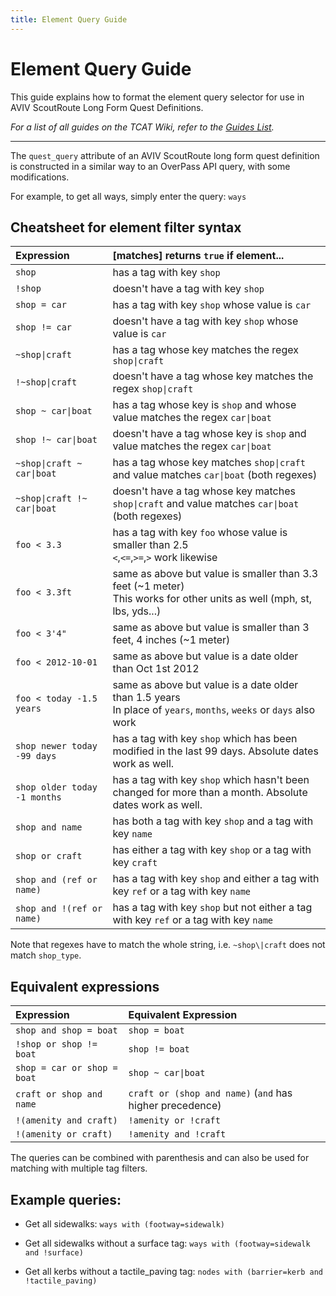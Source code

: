 ```yaml
---
title: Element Query Guide
---
```


<!-- @format -->

# Element Query Guide

This guide explains how to format the element query selector for use in AVIV ScoutRoute Long Form Quest Definitions.

_For a list of all guides on the TCAT Wiki, refer to the [Guides List](../../../../../../guides-list/index.md)._

---

The `quest_query` attribute of an AVIV ScoutRoute long form quest definition is constructed in a similar way to an OverPass API query, with some modifications.

For example, to get all ways, simply enter the query: `ways`

## Cheatsheet for element filter syntax

| Expression                   | [matches] returns `true` if element...                                                                                    |
| :--------------------------- | :------------------------------------------------------------------------------------------------------------------------ |
| `shop`                       | has a tag with key `shop`                                                                                                 |
| `!shop`                      | doesn't have a tag with key `shop`                                                                                        |
| `shop = car`                 | has a tag with key `shop` whose value is `car`                                                                            |
| `shop != car`                | doesn't have a tag with key `shop` whose value is `car`                                                                   |
| `~shop\|craft`               | has a tag whose key matches the regex `shop\|craft`                                                                       |
| `!~shop\|craft`              | doesn't have a tag whose key matches the regex `shop\|craft`                                                              |
| `shop ~ car\|boat`           | has a tag whose key is `shop` and whose value matches the regex `car\|boat`                                               |
| `shop !~ car\|boat`          | doesn't have a tag whose key is `shop` and value matches the regex `car\|boat`                                            |
| `~shop\|craft ~ car\|boat`   | has a tag whose key matches `shop\|craft` and value matches `car\|boat` (both regexes)                                    |
| `~shop\|craft !~ car\|boat`  | doesn't have a tag whose key matches `shop\|craft` and value matches `car\|boat` (both regexes)                           |
| `foo < 3.3`                  | has a tag with key `foo` whose value is smaller than 2.5<br/>`<`,`<=`,`>=`,`>` work likewise                              |
| `foo < 3.3ft`                | same as above but value is smaller than 3.3 feet (~1 meter)<br/>This works for other units as well (mph, st, lbs, yds...) |
| `foo < 3'4"`                 | same as above but value is smaller than 3 feet, 4 inches (~1 meter)                                                       |
| `foo < 2012-10-01`           | same as above but value is a date older than Oct 1st 2012                                                                 |
| `foo < today -1.5 years`     | same as above but value is a date older than 1.5 years<br/>In place of `years`, `months`, `weeks` or `days` also work     |
| `shop newer today -99 days`  | has a tag with key `shop` which has been modified in the last 99 days. Absolute dates work as well.                       |
| `shop older today -1 months` | has a tag with key `shop` which hasn't been changed for more than a month. Absolute dates work as well.                   |
| `shop and name`              | has both a tag with key `shop` and a tag with key `name`                                                                  |
| `shop or craft`              | has either a tag with key `shop` or a tag with key `craft`                                                                |
| `shop and (ref or name)`     | has a tag with key `shop` and either a tag with key `ref` or a tag with key `name`                                        |
| `shop and !(ref or name)`    | has a tag with key `shop` but not either a tag with key `ref` or a tag with key `name`                                    |

Note that regexes have to match the whole string, i.e. `~shop\|craft` does not match `shop_type`.

## Equivalent expressions

| Expression                  | Equivalent Expression                                    |
| :-------------------------- | :------------------------------------------------------- |
| `shop and shop = boat`      | `shop = boat`                                            |
| `!shop or shop != boat`     | `shop != boat`                                           |
| `shop = car or shop = boat` | `shop ~ car\|boat`                                       |
| `craft or shop and name`    | `craft or (shop and name)` (`and` has higher precedence) |
| `!(amenity and craft)`      | `!amenity or !craft`                                     |
| `!(amenity or craft)`       | `!amenity and !craft`                                    |

The queries can be combined with parenthesis and can also be used for matching with multiple tag filters.

## Example queries:

-   Get all sidewalks: `ways with (footway=sidewalk)`

-   Get all sidewalks without a surface tag: `ways with (footway=sidewalk and !surface)`

-   Get all kerbs without a tactile_paving tag: `nodes with (barrier=kerb and !tactile_paving)`
